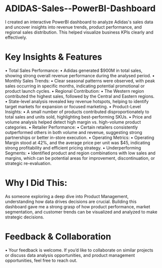 # ADIDAS-Sales--PowerBI-Dashboard
I created an interactive PowerBI dashboard to analyze Adidas's sales data and uncover insights into revenue trends, product performance, and regional sales distribution. This helped visualize business KPIs clearly and effectively.

# Key Insights & Features
•	Total Sales Performance:
•	Adidas generated $900M in total sales, showing strong overall revenue performance during the analysed period.
•	 Monthly Sales Trends:
•	Clear seasonal patterns were observed, with peak sales occurring in specific months, indicating potential promotional or product launch cycles.
•	Regional Contribution:
•	The Western region contributed the highest sales, followed by the Central and Eastern regions.
•	State-level analysis revealed key revenue hotspots, helping to identify target markets for expansion or focused marketing.
•	 Product-Level Insights:
•	A small number of products contributed disproportionately to total sales and units sold, highlighting best-performing SKUs.
•	Price and volume analysis helped detect high margin vs. high-volume product categories.
•	Retailer Performance:
•	Certain retailers consistently outperformed others in both volume and revenue, suggesting strong partnerships or better in-store execution.
•	 Operating Metrics:
•	Operating Margin stood at 42%, and the average price per unit was $45, indicating strong profitability and efficient pricing strategy.
•	 Underperforming Segments:
•	Identified product and region combinations with low sales and margins, which can be potential areas for improvement, discontinuation, or strategic re-evaluation.

# Why I Did This:
As someone exploring a deep dive into Product Management, understanding how data drives decisions are crucial. Building this dashboard gave me a strong grasp of how product performance, market segmentation, and customer trends can be visualized and analyzed to make strategic decisions.

# Feedback & Collaboration
•	Your feedback is welcome. If you’d like to collaborate on similar projects or discuss data analysis opportunities, and product management opportunities, feel free to reach out.



